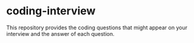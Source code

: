 # coding-interview
This repository provides the coding questions that might appear on your interview and the answer of each question.

